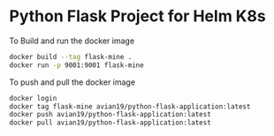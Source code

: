 # Python Flask Project for Helm K8s

To Build and run the docker image
```sh
docker build --tag flask-mine .
docker run -p 9001:9001 flask-mine
```

To push and pull the docker image
```sh
docker login
docker tag flask-mine avian19/python-flask-application:latest
docker push avian19/python-flask-application:latest
docker pull avian19/python-flask-application:latest
```